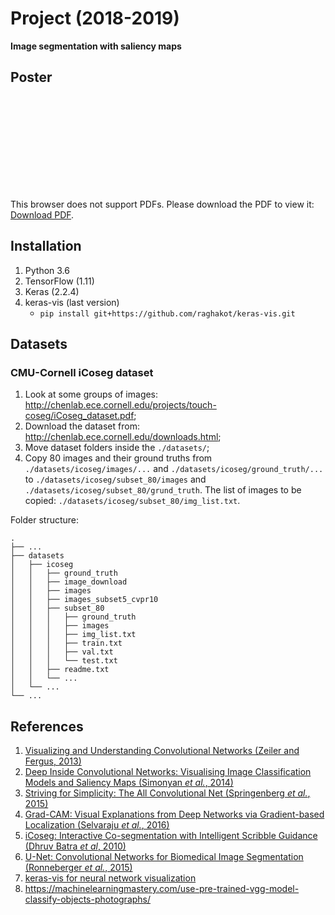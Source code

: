 # Project (2018-2019)
__Image segmentation with saliency maps__

## Poster
<object data="https://github.com/Tudor67/Neural-Networks-Assignments/blob/master/2018-2019/project/presentations/Tudor_Buzu_NN_Poster.pdf" type="application/pdf" width="700px" height="700px">
    <embed src="https://github.com/Tudor67/Neural-Networks-Assignments/blob/master/2018-2019/project/presentations/Tudor_Buzu_NN_Poster.pdf">
        <p>This browser does not support PDFs. Please download the PDF to view it: <a href="https://github.com/Tudor67/Neural-Networks-Assignments/blob/master/2018-2019/project/presentations/Tudor_Buzu_NN_Poster.pdf">Download PDF</a>.</p>
    </embed>
</object>

## Installation
1. Python 3.6
2. TensorFlow (1.11)
3. Keras (2.2.4)
4. keras-vis (last version)
    - `pip install git+https://github.com/raghakot/keras-vis.git`

## Datasets
### __CMU-Cornell iCoseg dataset__
1. Look at some groups of images: http://chenlab.ece.cornell.edu/projects/touch-coseg/iCoseg_dataset.pdf;
2. Download the dataset from: http://chenlab.ece.cornell.edu/downloads.html;
3. Move dataset folders inside the `./datasets/`;
4. Copy 80 images and their ground truths from `./datasets/icoseg/images/...` and `./datasets/icoseg/ground_truth/...` to `./datasets/icoseg/subset_80/images` and `./datasets/icoseg/subset_80/grund_truth`.
The list of images to be copied: `./datasets/icoseg/subset_80/img_list.txt`.  

Folder structure:

    .
    ├── ...
    ├── datasets
    │   ├── icoseg
    │   │   ├── ground_truth
    │   │   ├── image_download
    │   │   ├── images
    │   │   ├── images_subset5_cvpr10
    │   │   ├── subset_80
    │   │   │   ├── ground_truth
    │   │   │   ├── images
    │   │   │   ├── img_list.txt
    │   │   │   ├── train.txt
    │   │   │   ├── val.txt
    │   │   │   └── test.txt
    │   │   ├── readme.txt
    │   │   └── ...
    │   └── ...
    └── ...


## References
1. [Visualizing and Understanding Convolutional Networks (Zeiler and Fergus, 2013)](https://arxiv.org/abs/1311.2901)
2. [Deep Inside Convolutional Networks: Visualising Image Classification Models and Saliency Maps (Simonyan _et al._, 2014)](https://arxiv.org/abs/1312.6034)
3. [Striving for Simplicity: The All Convolutional Net (Springenberg _et al._, 2015)](https://arxiv.org/abs/1412.6806)
4. [Grad-CAM: Visual Explanations from Deep Networks via Gradient-based Localization (Selvaraju _et al._, 2016)](https://arxiv.org/abs/1610.02391)
5. [iCoseg: Interactive Co-segmentation with Intelligent Scribble Guidance (Dhruv Batra _et al_, 2010)](https://www.researchgate.net/publication/224164344_iCoseg_Interactive_co-segmentation_with_intelligent_scribble_guidance)
6. [U-Net: Convolutional Networks for Biomedical Image Segmentation (Ronneberger _et al._, 2015)](https://arxiv.org/abs/1505.04597)
7. [keras-vis for neural network visualization](https://raghakot.github.io/keras-vis/visualizations/saliency/)
8. https://machinelearningmastery.com/use-pre-trained-vgg-model-classify-objects-photographs/

